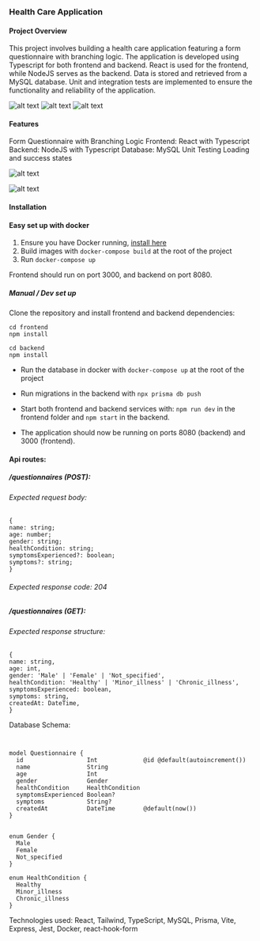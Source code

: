 ### Health Care Application

#### Project Overview

This project involves building a health care application featuring a form questionnaire with branching logic. The application is developed using Typescript for both frontend and backend. React is used for the frontend, while NodeJS serves as the backend. Data is stored and retrieved from a MySQL database. Unit and integration tests are implemented to ensure the functionality and reliability of the application.

![alt text](image-3.png)
![alt text](image-4.png)
![alt text](image-5.png)

#### Features

Form Questionnaire with Branching Logic
Frontend: React with Typescript
Backend: NodeJS with Typescript
Database: MySQL
Unit Testing
Loading and success states

![alt text](image-6.png)

![alt text](image-7.png)

#### Installation

#### Easy set up with docker

1. Ensure you have Docker running, [install here](https://www.docker.com/get-started/)
2. Build images with `docker-compose build` at the root of the project
3. Run `docker-compose up`

Frontend should run on port 3000, and backend on port 8080.

##### Manual / Dev set up

Clone the repository and install frontend and backend dependencies:

```
cd frontend
npm install
```

```
cd backend
npm install
```

- Run the database in docker with `docker-compose up` at the root of the project

- Run migrations in the backend with `npx prisma db push`

- Start both frontend and backend services with: `npm run dev` in the frontend folder and `npm start` in the backend.

- The application should now be running on ports 8080 (backend) and 3000 (frontend).

#### Api routes:

##### /questionnaires (POST):

###### Expected request body:

```
{
name: string;
age: number;
gender: string;
healthCondition: string;
symptomsExperienced?: boolean;
symptoms?: string;
}
```

###### Expected response code: 204

##### /questionnaires (GET):

###### Expected response structure:

```
{
name: string,
age: int,
gender: 'Male' | 'Female' | 'Not_specified',
healthCondition: 'Healthy' | 'Minor_illness' | 'Chronic_illness',
symptomsExperienced: boolean,
symptoms: string,
createdAt: DateTime,
}
```

Database Schema:

```


model Questionnaire {
  id                  Int             @id @default(autoincrement())
  name                String
  age                 Int
  gender              Gender
  healthCondition     HealthCondition
  symptomsExperienced Boolean?
  symptoms            String?
  createdAt           DateTime        @default(now())
}


enum Gender {
  Male
  Female
  Not_specified
}

enum HealthCondition {
  Healthy
  Minor_illness
  Chronic_illness
}

```

Technologies used:
React, Tailwind, TypeScript, MySQL, Prisma, Vite, Express, Jest, Docker, react-hook-form
